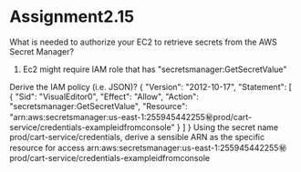 # Assignment2.15
What is needed to authorize your EC2 to retrieve secrets from the AWS Secret Manager?
1. Ec2 might require IAM role that has "secretsmanager:GetSecretValue"

Derive the IAM policy (i.e. JSON)?
{
	"Version": "2012-10-17",
	"Statement": [
		{
			"Sid": "VisualEditor0",
			"Effect": "Allow",
			"Action": "secretsmanager:GetSecretValue",
			"Resource": "arn:aws:secretsmanager:us-east-1:255945442255:secret:prod/cart-service/credentials-exampleidfromconsole"
		}
	]
}
Using the secret name prod/cart-service/credentials, derive a sensible ARN as the specific resource for access
arn:aws:secretsmanager:us-east-1:255945442255:secret:prod/cart-service/credentials-exampleidfromconsole

